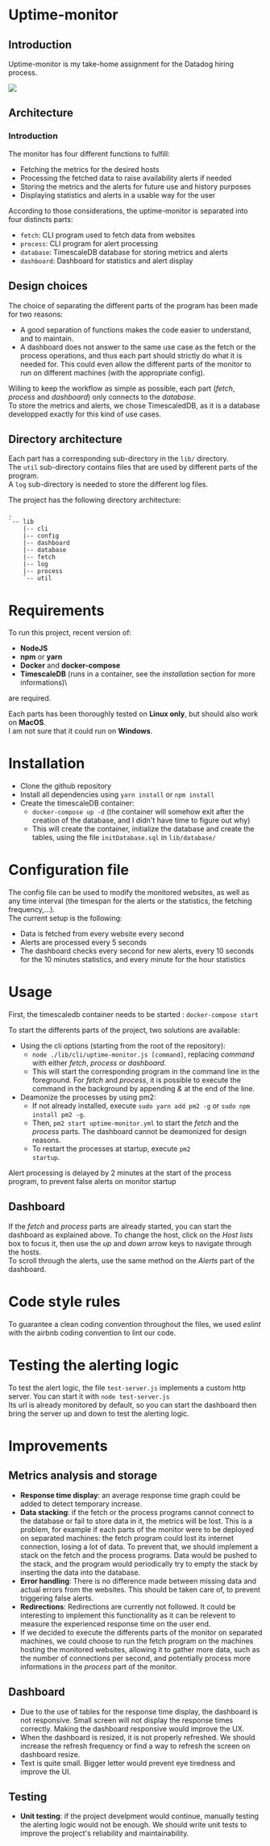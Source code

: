 # Uptime-monitor

## Introduction

Uptime-monitor is my take-home assignment for the Datadog hiring process.

![](./dashboard.png)

## Architecture
### Introduction
The monitor has four different functions to fulfill:
* Fetching the metrics for the desired hosts
* Processing the fetched data to raise availability alerts if needed
* Storing the metrics and the alerts for future use and history purposes
* Displaying statistics and alerts in a usable way for the user

According to those considerations, the uptime-monitor is separated into four distincts parts:
* <code>fetch</code>: CLI program used to fetch data from websites
* <code>process</code>: CLI program for alert processing
* <code>database</code>: TimescaleDB database for storing metrics and alerts
* <code>dashboard</code>: Dashboard for statistics and alert display

## Design choices
The choice of separating the different parts of the program has been made for two reasons:
* A good separation of functions makes the code easier to understand, and to maintain.
* A dashboard does not answer to the same use case as the fetch or the process operations, and thus each part should strictly do what it is needed for. This could even allow the different parts of the monitor to run on different machines (with the appropriate config).

Willing to keep the workflow as simple as possible, each part (*fetch*, *process* and *dashboard*) only connects to the *database*.\
To store the metrics and alerts, we chose TimescaledDB, as it is a database developped exactly for this kind of use cases.

## Directory architecture
Each part has a corresponding sub-directory in the <code>lib/</code> directory.\
The <code>util</code> sub-directory contains files that are used by different parts of the program.\
A <code>log</code> sub-directory is needed to store the different log files.

The project has the following directory architecture:
```
.
`-- lib
    |-- cli
    |-- config
    |-- dashboard
    |-- database
    |-- fetch
    |-- log
    |-- process
    `-- util
```

# Requirements
To run this project, recent version of:
* **NodeJS**
* **npm** or **yarn**
* **Docker** and **docker-compose**
* **TimescaleDB** (runs in a container, see the *installation* section for more informations)\

are required.

Each parts has been thoroughly tested on **Linux only**, but should also work on **MacOS**.\
I am not sure that it could run on **Windows**.

# Installation
* Clone the github repository
* Install all dependencies using <code>yarn install</code> or <code>npm install</code>
* Create the timescaleDB container: 
    * <code>docker-compose up -d</code> (the container will somehow exit after the creation of the database, and I didn't have time to figure out why)
    * This will create the container, initialize the database and create the tables, using the file <code>initDatabase.sql</code> in <code>lib/database/</code>

# Configuration file
The config file can be used to modify the monitored websites, as well as any time interval (the timespan for the alerts or the statistics, the fetching frequency,...).\
The current setup is the following:
* Data is fetched from every website every second
* Alerts are processed every 5 seconds
* The dashboard checks every second for new alerts, every 10 seconds for the 10 minutes statistics, and every minute for the hour statistics

# Usage
First, the timescaledb container needs to be started : <code>docker-compose start</code>

To start the differents parts of the project, two solutions are available:
* Using the cli options (starting from the root of the repository):
    * <code>node ./lib/cli/uptime-monitor.js [command]</code>, replacing *command* with either *fetch*, *process* or *dashboard*.
    * This will start the corresponding program in the command line in the foreground. For *fetch* and *process*, it is possible to execute the command in the background by appending *&* at the end of the line.
* Deamonize the processes by using pm2:
    * If not already installed, execute <code>sudo yarn add pm2 -g</code> or <code>sudo npm install pm2 -g</code>.
    * Then, <code>pm2 start uptime-monitor.yml</code> to start the *fetch* and the *process* parts. The dashboard cannot be deamonized for design reasons.
    * To restart the processes at startup, execute <code>pm2 startup</code>.

Alert processing is delayed by 2 minutes at the start of the process program, to prevent false alerts on monitor startup

## Dashboard
If the *fetch* and *process* parts are already started, you can start the dashboard as explained above.
To change the host, click on the *Host lists* box to focus it, then use the *up* and *down* arrow keys to navigate through the hosts.\
To scroll through the alerts, use the same method on the *Alerts* part of the dashboard. 

# Code style rules
To guarantee a clean coding convention throughout the files, we used *eslint* with the airbnb coding convention to lint our code.

# Testing the alerting logic
To test the alert logic, the file <code>test-server.js</code> implements a custom http server. You can start it with 
```node test-server.js```\
Its url is already monitored by default, so you can start the dashboard then bring the server up and down to test the alerting logic.

# Improvements
## Metrics analysis and storage
* **Response time display**: an average response time graph could be added to detect temporary increase.
* **Data stacking**: if the fetch or the process programs cannot connect to the database or fail to store data in it, the metrics will be lost. This is a problem, for example if each parts of the monitor were to be deployed on separated machines: the fetch program could lost its internet connection, losing a lot of data. To prevent that, we should implement a stack on the fetch and the process programs. Data would be pushed to the stack, and the program would periodically try to empty the stack by inserting the data into the database.
* **Error handling**: There is no difference made between missing data and actual errors from the websites. This should be taken care of, to prevent triggering false alerts.
* **Redirections**: Redirections are currently not followed. It could be interesting to implement this functionality as it can be relevent to measure the experienced response time on the user end.
* If we decided to execute the differents parts of the monitor on separated machines, we could choose to run the fetch program on the machines hosting the monitored websites, allowing it to gather more data, such as the number of connections per second, and potentially process more informations in the *process* part of the monitor.
## Dashboard
* Due to the use of tables for the response time display, the dashboard is not responsive. Small screen will not display the response times correctly. Making the dashboard responsive would improve the UX.
* When the dashboard is resized, it is not properly refreshed. We should increase the refresh frequency or find a way to refresh the screen on dashboard resize.
* Text is quite small. Bigger letter would prevent eye tiredness and improve the UI.
## Testing
* **Unit testing**: if the project develpment would continue, manually testing the alerting logic would not be enough. We should write unit tests to improve the project's reliability and maintainability.

